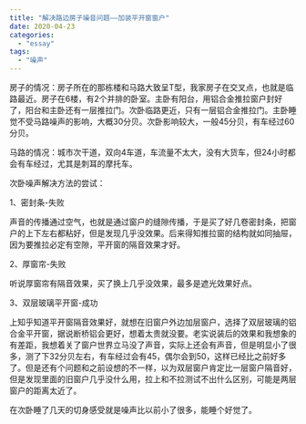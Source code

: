 ```yaml
---
title: "解决路边房子噪音问题——加装平开窗窗户"
date: 2020-04-23
categories: 
  - "essay"
tags: 
  - "噪声"
---
```


房子的情况：房子所在的那栋楼和马路大致呈T型，我家房子在交叉点，也就是临路最近。房子在6楼，有2个并排的卧室。主卧有阳台，用铝合金推拉窗户封好了，阳台和主卧还有一层推拉门。次卧临路更近，只有一层铝合金推拉门。主卧睡觉不受马路噪声的影响，大概30分贝。次卧影响较大，一般45分贝，有车经过60分贝。

马路的情况：城市次干道，双向4车道，车流量不太大，没有大货车，但24小时都会有车经过，尤其是刺耳的摩托车。

次卧噪声解决方法的尝试：

1、密封条-失败

声音的传播通过空气，也就是通过窗户的缝隙传播，于是买了好几卷密封条，把窗户的上下左右都粘好，但是发现几乎没效果。后来得知推拉窗的结构就如同抽屉，因为要推拉必定有空隙，平开窗的隔音效果才好。

2、厚窗帘-失败

听说厚窗帘有隔音效果，买了换上几乎没效果，最多是遮光效果好点。

3、双层玻璃平开窗-成功

上知乎知道平开窗隔音效果好，就想在旧窗户外边加层窗户，选择了双层玻璃的铝合金平开窗，据说断桥铝会更好，想着太贵就没要。老实说装后的效果和我想象的有差距，我想着关了窗户世界立马没了声音，实际上还会有声音，但是明显小了很多，测了下32分贝左右，有车经过会有45，偶尔会到50，这样已经比之前好多了。但是还有个问题和之前设想的不一样，以为双层窗户肯定比一层窗户隔音好，但是发现里面的旧窗户几乎没什么用，拉上和不拉测试不出什么区别，可能是两层窗户的距离太近了。

在次卧睡了几天的切身感受就是噪声比以前小了很多，能睡个好觉了。
